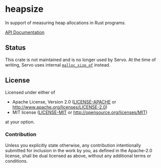 # heapsize

In support of measuring heap allocations in Rust programs.

[API Documentation](https://docs.rs/heapsize/)

## Status

This crate is not maintained and is no longer used by Servo. At the time of
writing, Servo uses internal
[`malloc_size_of`](https://github.com/servo/servo/tree/faf3a183f3755a9986ec4379abadf3523bd8b3c0/components/malloc_size_of)
instead.

## License

Licensed under either of

 * Apache License, Version 2.0
   ([LICENSE-APACHE](LICENSE-APACHE) or http://www.apache.org/licenses/LICENSE-2.0)
 * MIT license
   ([LICENSE-MIT](LICENSE-MIT) or http://opensource.org/licenses/MIT)

at your option.

### Contribution

Unless you explicitly state otherwise, any contribution intentionally submitted
for inclusion in the work by you, as defined in the Apache-2.0 license, shall be
dual licensed as above, without any additional terms or conditions.
